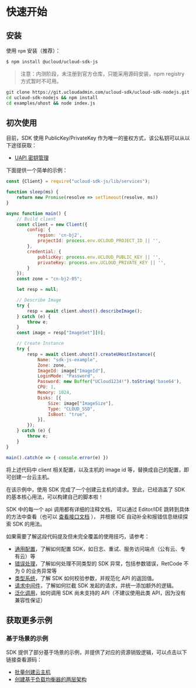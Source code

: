 # 快速开始

## 安装

使用 `npm` 安装（推荐）：

```bash
$ npm install @ucloud/ucloud-sdk-js
```

> 注意：内测阶段，未注册到官方仓库，只能采用源码安装，npm registry 方式暂时不可用。

```bash
git clone https://git.ucloudadmin.com/ucloud-sdk/ucloud-sdk-nodejs.git
cd ucloud-sdk-nodejs && npm install
cd examples/uhost && node index.js
```

## 初次使用

目前，SDK 使用 PublicKey/PrivateKey 作为唯一的鉴权方式，该公私钥可以从以下途径获取：

- [UAPI 密钥管理](https://console.ucloud.cn/uapi/apikey)

下面提供一个简单的示例：

```javascript
const {Client} = require("ucloud-sdk-js/lib/services");

function sleep(ms) {
    return new Promise(resolve => setTimeout(resolve, ms))
}

async function main() {
    // Build client
    const client = new Client({
        config: {
            region: 'cn-bj2',
            projectId: process.env.UCLOUD_PROJECT_ID || '',
        },
        credential: {
            publicKey: process.env.UCLOUD_PUBLIC_KEY || '',
            privateKey: process.env.UCLOUD_PRIVATE_KEY || '',
        }
    });
    const zone = "cn-bj2-05";

    let resp = null;

    // Describe Image
    try {
        resp = await client.uhost().describeImage();
    } catch (e) {
        throw e;
    }
    const image = resp["ImageSet"][0];

    // Create Instance
    try {
        resp = await client.uhost().createUHostInstance({
            Name: "sdk-js-example",
            Zone: zone,
            ImageId: image["ImageId"],
            LoginMode: "Password",
            Password: new Buffer("UCloud1234!").toString('base64'),
            CPU: 1,
            Memory: 1024,
            Disks: [{
                Size: image["ImageSize"],
                Type: "CLOUD_SSD",
                IsBoot: "true",
            }],
        });
    } catch (e) {
        throw e;
    }
}

main().catch(e => { console.error(e) })
```

将上述代码中 client 相关配置，以及主机的 image id 等，替换成自己的配置，即可创建一台云主机。

在该示例中，使用 SDK 完成了一个创建云主机的请求。至此，已经涵盖了 SDK 的基本核心用法，可以构建自己的脚本啦！

SDK 中的每一个 api 调用都有详细的注释文档，
可以通过 Editor/IDE 跳转到具体的方法中查看（也可以 [查看接口文档](https://docs.ucloud.cn/api/summary/README) ），
并根据 IDE 自动补全和报错信息继续探索 SDK 的用法。

如果需要了解这段代码提及但未完全覆盖的使用技巧，请参考：

- [通用配置](configure.md)，了解如何配置 SDK，如日志、重试、服务访问端点（公有云、专有云）等
- [错误处理](error.md)，了解如何处理不同类型的 SDK 异常，包括参数错误，RetCode 不为 0 的业务异常等
- [类型系统](typesystem.md)，了解 SDK 如何校验参数，并规范化 API 的返回值。
- [请求中间件](middleware.md)，了解如何拦截 SDK 发起的请求，并统一添加额外的逻辑。
- [泛化调用](generic.md)，如何调用 SDK 尚未支持的 API（不建议使用此类 API，因为没有兼容性保证）

## 获取更多示例

### 基于场景的示例

SDK 提供了部分基于场景的示例，并提供了对应的资源销毁逻辑，可以点击以下链接查看源码：

- [批量创建云主机](../examples/uhost)
- [创建基于负载均衡器的两层架构](../examples/two-tier)
